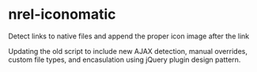 nrel-iconomatic
===============

Detect links to native files and append the proper icon image after the link


Updating the old script to include new AJAX detection, manual overrides, custom file types, and encasulation using jQuery plugin design pattern.
